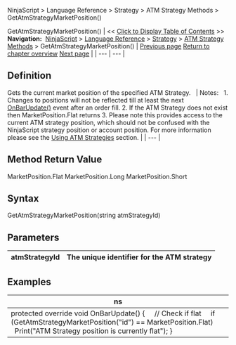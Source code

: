 ﻿
NinjaScript \> Language Reference \> Strategy \> ATM Strategy Methods \> GetAtmStrategyMarketPosition()

GetAtmStrategyMarketPosition()
| \<\< [Click to Display Table of Contents](getatmstrategymarketposition.md) \>\> **Navigation:**     [NinjaScript](ninjascript.md) \> [Language Reference](language_reference_wip.md) \> [Strategy](strategy.md) \> [ATM Strategy Methods](atm_strategy_methods.md) \> GetAtmStrategyMarketPosition() | [Previous page](getatmstrategyentryorderstatus.md) [Return to chapter overview](atm_strategy_methods.md) [Next page](getatmstrategypositionaveragep.md) |
| --- | --- |
## Definition
Gets the current market position of the specified ATM Strategy.
 
| Notes:   1\. Changes to positions will not be reflected till at least the next [OnBarUpdate()](onbarupdate.md) event after an order fill. 2\. If the ATM Strategy does not exist then MarketPosition.Flat returns  3\. Please note this provides access to the current ATM strategy position, which should not be confused with the NinjaScript strategy position or account position. For more information please see the [Using ATM Strategies](using_atm_strategies.md) section. |
| --- |

## Method Return Value
MarketPosition.Flat
MarketPosition.Long
MarketPosition.Short
## 
## Syntax
GetAtmStrategyMarketPosition(string atmStrategyId)
## 
## Parameters
| atmStrategyId | The unique identifier for the ATM strategy |
| --- | --- |

## 
## 
## Examples
| ns |
| --- |
| protected override void OnBarUpdate() {      // Check if flat      if (GetAtmStrategyMarketPosition("id") \=\= MarketPosition.Flat)          Print("ATM Strategy position is currently flat"); } |
